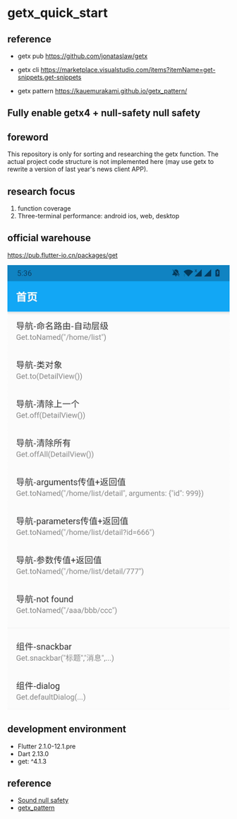 # getx_quick_start

## reference

- getx pub
  https://github.com/jonataslaw/getx

- getx cli
  https://marketplace.visualstudio.com/items?itemName=get-snippets.get-snippets

- getx pattern
  https://kauemurakami.github.io/getx_pattern/

## Fully enable getx4 + null-safety null safety

## foreword

This repository is only for sorting and researching the getx function. The actual project code structure is not implemented here (may use getx to rewrite a version of last year's news client APP).
## research focus

1. function coverage
2. Three-terminal performance: android ios, web, desktop

## official warehouse

https://pub.flutter-io.cn/packages/get

![](./README/2021-03-24-17-37-06.png)



## development environment

- Flutter 2.1.0-12.1.pre
- Dart 2.13.0
- get: ^4.1.3

## reference

- [Sound null safety](https://dart.dev/null-safety)
- [getx_pattern](https://kauemurakami.github.io/getx_pattern/)
